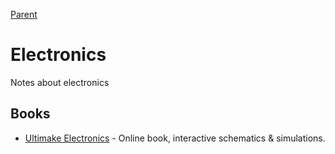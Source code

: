 [Parent](../Readme.md)

# Electronics

Notes about electronics

## Books

- [Ultimake Electronics](https://ultimateelectronicsbook.com/) - Online book, interactive schematics & simulations.
